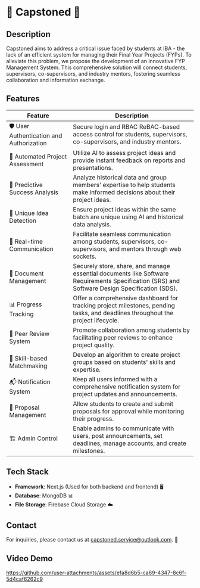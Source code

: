 # 🚀 Capstoned 🌌

## Description
Capstoned aims to address a critical issue faced by students at IBA - the lack of an efficient system for managing their Final Year Projects (FYPs). To alleviate this problem, we propose the development of an innovative FYP Management System. This comprehensive solution will connect students, supervisors, co-supervisors, and industry mentors, fostering seamless collaboration and information exchange.

## Features
| Feature                              | Description                                                                                   |
|--------------------------------------|-----------------------------------------------------------------------------------------------|
| 🛡️ User Authentication and Authorization | Secure login and RBAC ReBAC-based access control for students, supervisors, co-supervisors, and industry mentors. |
| 🤖 Automated Project Assessment       | Utilize AI to assess project ideas and provide instant feedback on reports and presentations. |
| 🔮 Predictive Success Analysis        | Analyze historical data and group members' expertise to help students make informed decisions about their project ideas. |
| 🧠 Unique Idea Detection              | Ensure project ideas within the same batch are unique using AI and historical data analysis. |
| 📡 Real-time Communication            | Facilitate seamless communication among students, supervisors, co-supervisors, and mentors through web sockets. |
| 📂 Document Management                | Securely store, share, and manage essential documents like Software Requirements Specification (SRS) and Software Design Specification (SDS). |
| 📊 Progress Tracking                  | Offer a comprehensive dashboard for tracking project milestones, pending tasks, and deadlines throughout the project lifecycle. |
| 🔄 Peer Review System                 | Promote collaboration among students by facilitating peer reviews to enhance project quality. |
| 🤝 Skill-based Matchmaking            | Develop an algorithm to create project groups based on students' skills and expertise. |
| 📬 Notification System                | Keep all users informed with a comprehensive notification system for project updates and announcements. |
| 📅 Proposal Management                | Allow students to create and submit proposals for approval while monitoring their progress. |
| 🏗️ Admin Control                     | Enable admins to communicate with users, post announcements, set deadlines, manage accounts, and create milestones. |

## Tech Stack
- **Framework**: Next.js (Used for both backend and frontend) 🖥️
- **Database**: MongoDB 📊
- **File Storage**: Firebase Cloud Storage ☁️

## Contact
For inquiries, please contact us at capstoned.service@outlook.com. 📧

## Video Demo
https://github.com/user-attachments/assets/efa8d6b5-ca69-4347-8c6f-5d4caf6262c9


